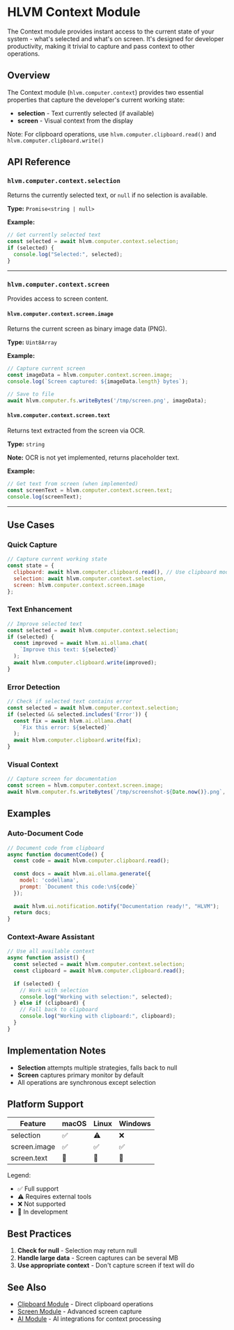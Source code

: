 # HLVM Context Module

The Context module provides instant access to the current state of your system - what's selected and what's on screen. It's designed for developer productivity, making it trivial to capture and pass context to other operations.

## Overview

The Context module (`hlvm.computer.context`) provides two essential properties that capture the developer's current working state:

- **selection** - Text currently selected (if available)
- **screen** - Visual context from the display

Note: For clipboard operations, use `hlvm.computer.clipboard.read()` and `hlvm.computer.clipboard.write()`

## API Reference

### `hlvm.computer.context.selection`

Returns the currently selected text, or `null` if no selection is available.

**Type:** `Promise<string | null>`

**Example:**
```javascript
// Get currently selected text
const selected = await hlvm.computer.context.selection;
if (selected) {
  console.log("Selected:", selected);
}
```

---

### `hlvm.computer.context.screen`

Provides access to screen content.

#### `hlvm.computer.context.screen.image`

Returns the current screen as binary image data (PNG).

**Type:** `Uint8Array`

**Example:**
```javascript
// Capture current screen
const imageData = hlvm.computer.context.screen.image;
console.log(`Screen captured: ${imageData.length} bytes`);

// Save to file
await hlvm.computer.fs.writeBytes('/tmp/screen.png', imageData);
```

#### `hlvm.computer.context.screen.text`

Returns text extracted from the screen via OCR.

**Type:** `string`

**Note:** OCR is not yet implemented, returns placeholder text.

**Example:**
```javascript
// Get text from screen (when implemented)
const screenText = hlvm.computer.context.screen.text;
console.log(screenText);
```

---

## Use Cases

### Quick Capture

```javascript
// Capture current working state
const state = {
  clipboard: await hlvm.computer.clipboard.read(), // Use clipboard module
  selection: await hlvm.computer.context.selection,
  screen: hlvm.computer.context.screen.image
};
```

### Text Enhancement

```javascript
// Improve selected text
const selected = await hlvm.computer.context.selection;
if (selected) {
  const improved = await hlvm.ai.ollama.chat(
    `Improve this text: ${selected}`
  );
  await hlvm.computer.clipboard.write(improved);
}
```

### Error Detection

```javascript
// Check if selected text contains error
const selected = await hlvm.computer.context.selection;
if (selected && selected.includes('Error')) {
  const fix = await hlvm.ai.ollama.chat(
    `Fix this error: ${selected}`
  );
  await hlvm.computer.clipboard.write(fix);
}
```

### Visual Context

```javascript
// Capture screen for documentation
const screen = hlvm.computer.context.screen.image;
await hlvm.computer.fs.writeBytes(`/tmp/screenshot-${Date.now()}.png`, screen);
```

## Examples

### Auto-Document Code

```javascript
// Document code from clipboard
async function documentCode() {
  const code = await hlvm.computer.clipboard.read();
  
  const docs = await hlvm.ai.ollama.generate({
    model: 'codellama',
    prompt: `Document this code:\n${code}`
  });
  
  await hlvm.ui.notification.notify("Documentation ready!", "HLVM");
  return docs;
}
```

### Context-Aware Assistant

```javascript
// Use all available context
async function assist() {
  const selected = await hlvm.computer.context.selection;
  const clipboard = await hlvm.computer.clipboard.read();
  
  if (selected) {
    // Work with selection
    console.log("Working with selection:", selected);
  } else if (clipboard) {
    // Fall back to clipboard
    console.log("Working with clipboard:", clipboard);
  }
}
```

## Implementation Notes

- **Selection** attempts multiple strategies, falls back to null
- **Screen** captures primary monitor by default
- All operations are synchronous except selection

## Platform Support

| Feature | macOS | Linux | Windows |
|---------|-------|-------|---------|
| selection | ✅ | ⚠️ | ❌ |
| screen.image | ✅ | ✅ | ✅ |
| screen.text | 🚧 | 🚧 | 🚧 |

Legend:
- ✅ Full support
- ⚠️ Requires external tools
- ❌ Not supported
- 🚧 In development

## Best Practices

1. **Check for null** - Selection may return null
2. **Handle large data** - Screen captures can be several MB
3. **Use appropriate context** - Don't capture screen if text will do

## See Also

- [Clipboard Module](./computer/clipboard.md) - Direct clipboard operations
- [Screen Module](./computer/screen.md) - Advanced screen capture
- [AI Module](./ai/ollama.md) - AI integrations for context processing